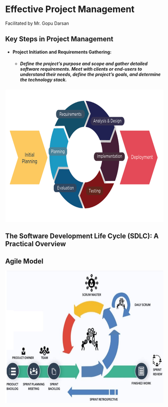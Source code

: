 # Effective Project Management
Facilitated by Mr. Gopu Darsan

## Key Steps in Project Management
- #### Project Initiation and Requirements Gathering:
  - ##### Define the project’s purpose and scope and gather detailed software requirements. Meet with clients or end-users to understand their needs, define the project’s goals, and determine the technology stack.

<p align="center">
  <img width="520" height="420" src="https://github.com/JYOTHY-DAS/Images/blob/main/pm1.png">
</p>

## The Software Development Life Cycle (SDLC): A Practical Overview 

## Agile Model
<p align="center">
  <img width="520" height="420" src="https://github.com/JYOTHY-DAS/Images/blob/main/Agile.jpg">
</p>
